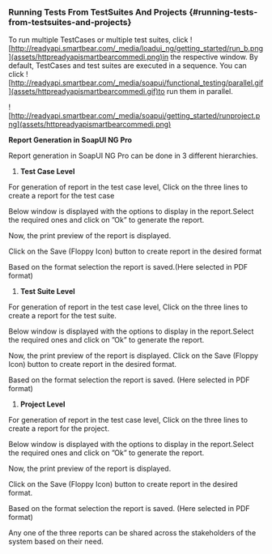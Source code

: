 ### **Running Tests From TestSuites And Projects** {#running-tests-from-testsuites-and-projects}

To run multiple TestCases or multiple test suites, click ![http://readyapi.smartbear.com/_media/loadui_ng/getting_started/run_b.png](assets/httpreadyapismartbearcommedi.png)in the respective window. By default, TestCases and test suites are executed in a sequence. You can click ![http://readyapi.smartbear.com/_media/soapui/functional_testing/parallel.gif](assets/httpreadyapismartbearcommedi.gif)to run them in parallel.

![http://readyapi.smartbear.com/_media/soapui/getting_started/runproject.png](assets/httpreadyapismartbearcommedi.png)

**Report Generation in SoapUI NG Pro**

Report generation in SoapUI NG Pro can be done in 3 different hierarchies.

1.  **Test Case Level**

For generation of report in the test case level, Click on the three lines to create a report for the test case

Below window is displayed with the options to display in the report.Select the required ones and click on ”Ok” to generate the report.

Now, the print preview of the report is displayed.

Click on the Save (Floppy Icon) button to create report in the desired format

Based on the format selection the report is saved.(Here selected in PDF format)

1.  **Test Suite Level**

For generation of report in the test case level, Click on the three lines to create a report for the test suite.

Below window is displayed with the options to display in the report.Select the required ones and click on ”Ok” to generate the report.

Now, the print preview of the report is displayed. Click on the Save (Floppy Icon) button to create report in the desired format.

Based on the format selection the report is saved. (Here selected in PDF format)

1.  **Project Level**

For generation of report in the test case level, Click on the three lines to create a report for the project.

Below window is displayed with the options to display in the report.Select the required ones and click on ”Ok” to generate the report.

Now, the print preview of the report is displayed.

Click on the Save (Floppy Icon) button to create report in the desired format.

Based on the format selection the report is saved. (Here selected in PDF format)

Any one of the three reports can be shared across the stakeholders of the system based on their need.